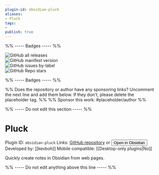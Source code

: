 ```yaml
---
plugin-id: obsidian-pluck
aliases:
- Pluck
tags: 
- 
publish: true
---
```


%% ----- Badges ----- %%

![GitHub all releases](https://img.shields.io/github/downloads/kevboh/obsidian-pluck/total?color=573E7A&logo=github&style=for-the-badge)   
![GitHub manifest version](https://img.shields.io/github/manifest-json/v/kevboh/obsidian-pluck?color=573E7A&logo=github&style=for-the-badge)   
![GitHub issues by-label](https://img.shields.io/github/issues/kevboh/obsidian-pluck/help%20wanted?color=573E7A&logo=github&style=for-the-badge)   
![GitHub Repo stars](https://img.shields.io/github/stars/kevboh/obsidian-pluck?color=573E7A&logo=github&style=for-the-badge)

%% ----- Badges ----- %%

%% Does the repository or author have any sponsoring links? Uncomment the next line and add them below. If they don't, please delete the placeholder tag. %%
%% Sponsor this work: #placeholder/author %%

%% ----- Do not edit this section ----- %%

# Pluck

Plugin ID: `obsidian-pluck`
Links: [GitHub repository](https://github.com/kevboh/obsidian-pluck) or [<button id=HH>Open in Obsidian</button>](obsidian://goto-plugin?id=obsidian-pluck)
Developed by: [[kevboh]]
Mobile compatible: [[Desktop-only plugins|No]]

Quickly create notes in Obsidian from web pages.

%% ----- Do not edit anything above this line ----- %% 
